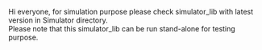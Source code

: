 Hi everyone, for simulation purpose please check simulator_lib with latest version in Simulator directory.  
Please note that this simulator_lib can be run stand-alone for testing purpose.